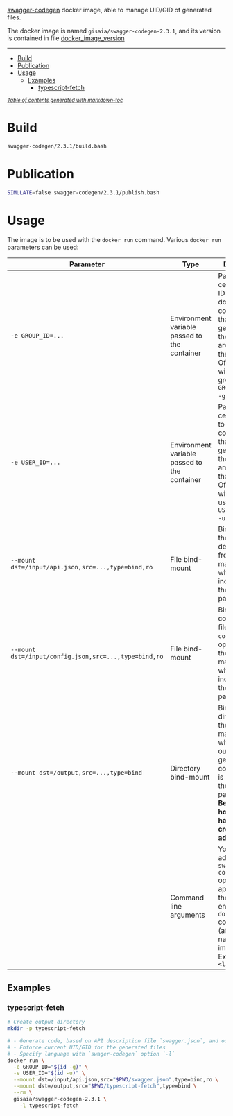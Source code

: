 [swagger-codegen](https://github.com/swagger-api/swagger-codegen) docker image, able to manage UID/GID of generated files.

The docker image is named `gisaia/swagger-codegen-2.3.1`, and its version is contained in file [docker_image_version](../docker_image_version)

---

- [Build](#build)
- [Publication](#publication)
- [Usage](#usage)
  * [Examples](#examples)
    + [typescript-fetch](#typescript-fetch)

<small><i><a href='http://ecotrust-canada.github.io/markdown-toc/'>Table of contents generated with markdown-toc</a></i></small>

# Build

```bash
swagger-codegen/2.3.1/build.bash
```

# Publication

```bash
SIMULATE=false swagger-codegen/2.3.1/publish.bash
```

# Usage

The image is to be used with the `docker run` command. Various `docker run` parameters can be used:

Parameter | Type | Description
-|-|-
`-e GROUP_ID=...` | Environment variable passed to the container | Passes a certain group ID to the docker container, so that the files generated by the container are owned by that group. Often used with current group ID: `-e GROUP_ID="$(id -g)"`.
`-e USER_ID=...` | Environment variable passed to the container | Passes a certain user ID to the docker container, so that the files generated by the container are owned by that user. Often used with current user ID: `-e USER_ID="$(id -u)"`.
`--mount dst=/input/api.json,src=...,type=bind,ro` | File bind-mount | Bind-mounts the API description file from the host machine, whose path is indicated by the `src=...` parameter.
`--mount dst=/input/config.json,src=...,type=bind,ro` | File bind-mount | Bind-mounts a configuration file (`swagger-codegen` `-c` option) from the host machine, whose path is indicated by the `src=...` parameter.
`--mount dst=/output,src=...,type=bind` | Directory bind-mount | Bind-mounts a directory from the host machine, where to output the generated code. Its path is indicated by the `src=...` parameter. **Beware, the host directory has to be created in advance**.
| | Command line arguments | You can pass additional `swagger-codegen` options, just by appending them at the end of the `docker run` command (after the name of the image). Example: `-l <language>`

## Examples

### typescript-fetch

```bash
# Create output directory
mkdir -p typescript-fetch

# - Generate code, based on API description file `swagger.json`, and output it in directory `typescript-fetch`.
# - Enforce current UID/GID for the generated files
# - Specify language with `swager-codegen` option `-l`
docker run \
  -e GROUP_ID="$(id -g)" \
  -e USER_ID="$(id -u)" \
  --mount dst=/input/api.json,src="$PWD/swagger.json",type=bind,ro \
  --mount dst=/output,src="$PWD/typescript-fetch",type=bind \
  --rm \
  gisaia/swagger-codegen-2.3.1 \
    -l typescript-fetch
```
